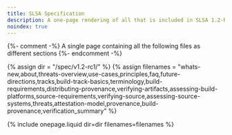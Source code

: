 ```yaml
---
title: SLSA Specification
description: A one-page rendering of all that is included in SLSA 1.2-RC1.
noindex: true
---
```

{%- comment -%}
A single page containing all the following files as different sections
{%- endcomment -%}

{% assign dir = "/spec/v1.2-rc1/" %}
{% assign filenames = "whats-new,about,threats-overview,use-cases,principles,faq,future-directions,tracks,build-track-basics,terminology,build-requirements,distributing-provenance,verifying-artifacts,assessing-build-platforms,source-requirements,verifying-source,assessing-source-systems,threats,attestation-model,provenance,build-provenance,verification_summary" %}

{% include onepage.liquid dir=dir filenames=filenames %}
